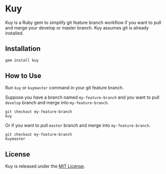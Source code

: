 # Kuy
Kuy is a Ruby gem to simplify git feature branch workflow if you want to pull and merge your develop or master branch.
Kuy assumes git is already installed.

## Installation

```ruby
gem install kuy
```

## How to Use
Run `kuy` or `kuymaster` command in your git feature branch.

Suppose you have a branch named `my-feature-branch` and you want to pull `develop` branch and merge into `my-feature-branch`.
```
git checkout my-feature-branch
kuy
```

Or if you want to pull `master` branch and merge into `my-feature-branch`.
```
git checkout my-feature-branch
kuymaster
```

## License

Kuy is released under the [MIT License](https://opensource.org/licenses/MIT).
